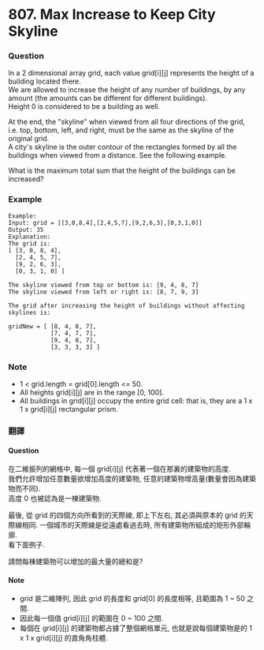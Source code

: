# 807. Max Increase to Keep City Skyline

### Question 
In a 2 dimensional array grid, each value grid[i][j] represents the height of a building located there.  
We are allowed to increase the height of any number of buildings, by any amount (the amounts can be different for different buildings).  
Height 0 is considered to be a building as well. 

At the end, the "skyline" when viewed from all four directions of the grid,  
i.e. top, bottom, left, and right, must be the same as the skyline of the original grid.  
A city's skyline is the outer contour of the rectangles formed by all the buildings when viewed from a distance. See the following example.

What is the maximum total sum that the height of the buildings can be increased?

### Example
```
Example:
Input: grid = [[3,0,8,4],[2,4,5,7],[9,2,6,3],[0,3,1,0]]
Output: 35
Explanation: 
The grid is:
[ [3, 0, 8, 4], 
  [2, 4, 5, 7],
  [9, 2, 6, 3],
  [0, 3, 1, 0] ]

The skyline viewed from top or bottom is: [9, 4, 8, 7]
The skyline viewed from left or right is: [8, 7, 9, 3]

The grid after increasing the height of buildings without affecting skylines is:

gridNew = [ [8, 4, 8, 7],
            [7, 4, 7, 7],
            [9, 4, 8, 7],
            [3, 3, 3, 3] ]
```
### Note
 - 1 < grid.length = grid[0].length <= 50.
 - All heights grid[i][j] are in the range [0, 100].
 - All buildings in grid[i][j] occupy the entire grid cell: that is, they are a 1 x 1 x grid[i][j] rectangular prism.

  
### 翻譯
#### Question
在二維振列的網格中, 每一個 grid[i][j] 代表著一個在那裏的建築物的高度.  
我們允許增加任意數量欲增加高度的建築物, 任意的建築物增高量(數量會因為建築物而不同).  
高度 0 也被認為是一棟建築物.  

最後, 從 grid 的四個方向所看到的天際線, 即上下左右, 其必須與原本的 grid 的天際線相同.
一個城市的天際線是從遠處看過去時, 所有建築物所組成的矩形外部輪廓.  
看下面例子.  
  
請問每棟建築物可以增加的最大量的總和是?


#### Note 
 - grid 是二維陣列, 因此 grid 的長度和 grid[0] 的長度相等, 且範圍為 1 ~ 50 之間.  
 - 因此每一個值 grid[i][j] 的範圍在 0 ~ 100 之間.  
 - 每個在 grid[i][j] 的建築物都占據了整個網格單元, 也就是說每個建築物是的 1 x 1 x grid[i][j] 的直角角柱體.  